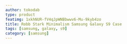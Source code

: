 ```yaml
---
author: tokodab
type: product
featimg: 1xkhNUR-fV4qJpWNBbwwv6-Mu-9kyb4zo
title: Robb Stark Minimalism Samsung Galaxy S9 Case
tags: [samsung, galaxy, s9]
category: [samsung]
---
```

